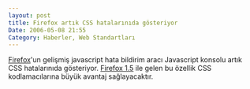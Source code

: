 ```yaml
---
layout: post
title: Firefox artık CSS hatalarınıda gösteriyor
Date: 2006-05-08 21:55
Category: Haberler, Web Standartları
---
```


[Firefox][]'un gelişmiş javascript hata bildirim aracı Javascript
konsolu artık CSS hatalarınıda gösteriyor. [Firefox 1.5][] ile gelen bu
özellik CSS kodlamacılarına büyük avantaj sağlayacaktır.

  [Firefox]: http://www.mozilla.com/firefox/central/ "Firefox"
  [Firefox 1.5]: http://www.mozilla.com/firefox/central/
    "Firefox Ansayfa"
